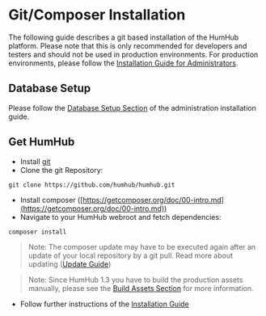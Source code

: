 Git/Composer Installation
=========================

The following guide describes a git based installation of the HumHub platform. Please note that this is only recommended for
developers and testers and should not be used in production environments. 
For production environments, please follow the [Installation Guide for Administrators](../admin/installation.md).

Database Setup
-----------
Please follow the [Database Setup Section](../admin/installation.md#database-setup) of the administration installation guide.

Get HumHub
----------
 - Install [git](https://git-scm.com/)
 - Clone the git Repository:

```
git clone https://github.com/humhub/humhub.git
```

 - Install composer ([https://getcomposer.org/doc/00-intro.md](https://getcomposer.org/doc/00-intro.md))
 - Navigate to your HumHub webroot and fetch dependencies:
 
```
composer install
```

> Note: The composer update may have to be executed again after an update of your local repository by a git pull. Read more about updating ([Update Guide](../admin/updating.md))

> Note: Since HumHub 1.3 you have to build the production assets manually, please see the [Build Assets Section](build.md#build-assets) for more information.

 - Follow further instructions of the [Installation Guide](../admin/installation.md)


